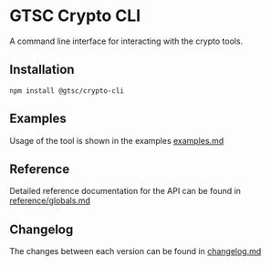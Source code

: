 # GTSC Crypto CLI

A command line interface for interacting with the crypto tools.

## Installation

```shell
npm install @gtsc/crypto-cli
```

## Examples

Usage of the tool is shown in the examples [examples.md](examples.md)

## Reference

Detailed reference documentation for the API can be found in [reference/globals.md](reference/globals.md)

## Changelog

The changes between each version can be found in [changelog.md](changelog.md)
